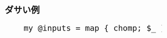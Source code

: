 ダサい例
==========

<div style="font-size: 1.8em;">
<pre class="brush: perl">
    my @inputs = map { chomp; $_ } &lt;$fh&gt;;
</pre>
</div>